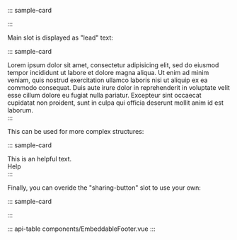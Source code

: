 ::: sample-card
<div class="p-4">
  <embeddable-footer class="position-relative card"></embeddable-footer>
</div>
:::

Main slot is displayed as "lead" text:

::: sample-card
<div class="p-4">
  <embeddable-footer class="position-relative card">
    Lorem ipsum dolor sit amet, consectetur adipisicing elit, sed do eiusmod tempor incididunt ut labore et dolore magna aliqua. Ut enim ad minim veniam, quis nostrud exercitation ullamco laboris nisi ut aliquip ex ea commodo consequat. Duis aute irure dolor in reprehenderit in voluptate velit esse cillum dolore eu fugiat nulla pariatur. Excepteur sint occaecat cupidatat non proident, sunt in culpa qui officia deserunt mollit anim id est laborum.
  </embeddable-footer>
</div>
:::

This can be used for more complex structures:

::: sample-card
<div class="p-4">
  <embeddable-footer class="position-relative card">
    <div class="d-flex align-items-center">
      <div class="flew-grow-1 mr-2">
        This is an helpful text.
      </div>
      <b-button variant="info" pill size="sm" class="ml-auto mr-2">
        Help
      </b-button>
    </div>
  </embeddable-footer>
</div>
:::

Finally, you can overide the "sharing-button" slot to use your own:

::: sample-card
<div class="p-4">
  <embeddable-footer class="position-relative card" :sharing-options-values="{ url: 'https://www.reddit.com/submit?url=https%3A%2F%2Ficij.org' }">
    <template #sharing-button="{ sharingOptionsValues }">
      <b-button variant="primary" pill size="sm" class="ml-auto mr-2" :href="sharingOptionsValues.url" target="_blank">
        Share on Reddit
      </b-button>
    </template>
  </embeddable-footer>
</div>
:::



::: api-table components/EmbeddableFooter.vue :::

